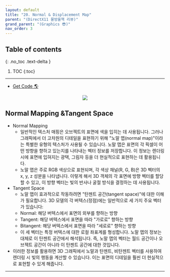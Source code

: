 ```yaml
---
layout: default
title: "20. Normal & Displacement Map"
parent: "(DirectX11 물방울책 리뷰)"
grand_parent: "(Graphics 😎)"
nav_order: 3
---
```


## Table of contents
{: .no_toc .text-delta }

1. TOC
{:toc}

---

* [Get Code 🌎](https://github.com/Arthur880708/DirectX11-3d-tutorials/tree/13)

<p align="center">
  <img src="https://taehyungs-programming-blog.github.io/blog/assets/images/graphics/bb/bb-20-1.png"/>
</p>

## Normal Mapping &Tangent Space

* Normal Mapping
    * 일반적인 텍스처 매핑은 오브젝트의 표면에 색을 입히는 데 사용됩니다. 그러나 그래픽에서 더 고차원의 디테일을 표현하기 위해 "노말 맵(normal map)"이라는 특별한 유형의 텍스처가 사용될 수 있습니다. 노말 맵은 표면의 각 픽셀이 어떤 방향을 향하고 있는지를 나타내는 벡터 정보를 저장합니다. 이 정보는 렌더링 시에 표면에 입혀지는 광택, 그림자 등을 더 현실적으로 표현하는 데 활용됩니다.
    * 노말 맵은 주로 RGB 색상으로 표현되며, 각 색상 채널(R, G, B)은 3D 벡터의 x, y, z 성분을 나타냅니다. 이렇게 해서 3D 객체의 각 표면에 방향 벡터를 할당할 수 있고, 이 방향 벡터는 빛의 반사나 굴절 방식을 결정하는 데 사용됩니다.
* Tangent Space
    * 노말 맵이 효과적으로 작동하려면 "탄젠트 공간(tangent space)"에 대한 이해가 필요합니다. 3D 모델의 각 버텍스(정점)에는 일반적으로 세 가지 주요 벡터가 있습니다:
    * Normal: 해당 버텍스에서 표면의 외부를 향하는 방향
    * Tangent: 해당 버텍스에서 표면을 따라 "가로로" 향하는 방향
    * Bitangent: 해당 버텍스에서 표면을 따라 "세로로" 향하는 방향
    * 이 세 벡터는 특정 버텍스에 대한 로컬 좌표계를 형성합니다. 노말 맵의 정보는 대체로 이 탄젠트 공간에서 해석됩니다. 즉, 노말 맵의 벡터는 월드 공간이나 오브젝트 공간이 아니라 이 탄젠트 공간에 대한 것입니다.
* 이러한 정보를 활용하면 3D 그래픽에서 노말과 탄젠트, 비탄젠트 벡터를 사용하여 렌더링 시 빛의 행동을 계산할 수 있습니다. 이는 표면의 디테일을 훨씬 더 현실적으로 표현할 수 있게 해줍니다.

---

